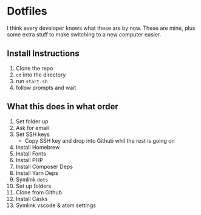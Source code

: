 # Dotfiles

I think every developer knows what these are by now. These are mine, plus some extra stuff to make switching to a new computer easier.

## Install Instructions

1. Clone the repo
2. `cd` into the directory
3. run `start.sh`
4. follow prompts and wait

## What this does in what order

1. Set folder up
2. Ask for email
3. Set SSH keys
   - Copy SSH key and drop into Github whil the rest is going on
4. Install Homebrew
5. Install Fonts
6. Install PHP
7. Install Composer Deps
8. Install Yarn Deps
9. Symlink `dots`
10. Set up folders
11. Clone from Github
12. Install Casks
13. Symlink vscode & atom settings
